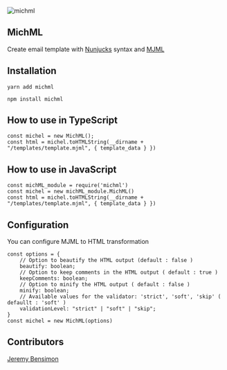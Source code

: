 ![michml](https://image.ibb.co/emwFVA/michml.png)

## MichML

Create email template with [Nunjucks](https://mozilla.github.io/nunjucks/) syntax and [MJML](https://mjml.io/)

## Installation

    yarn add michml

    npm install michml

## How to use in TypeScript

    const michel = new MichML();
    const html = michel.toHTMLString(__dirname + "/templates/template.mjml", { template_data } })

## How to use in JavaScript

    const michML_module = require('michml')
    const michel = new michML_module.MichML()
    const html = michel.toHTMLString(__dirname + "/templates/template.mjml", { template_data } })

## Configuration    

You can configure MJML to HTML transformation

    const options = {
        // Option to beautify the HTML output (default : false )
        beautify: boolean;
        // Option to keep comments in the HTML output ( default : true )
        keepComments: boolean;
        // Option to minify the HTML output ( default : false )
        minify: boolean;
        // Available values for the validator: 'strict', 'soft', 'skip' ( defaullt : 'soft' )
        validationLevel: "strict" | "soft" | "skip";
    }
    const michel = new MichML(options)

## Contributors

[Jeremy Bensimon](https://github.com/jeremyben)

